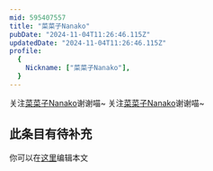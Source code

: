 ```yaml
---
mid: 595407557
title: "菜菜子Nanako"
pubDate: "2024-11-04T11:26:46.115Z"
updatedDate: "2024-11-04T11:26:46.115Z"
profile:
  {
    Nickname: ["菜菜子Nanako"],
  }
---
```


关注[菜菜子Nanako](https://space.bilibili.com/595407557)谢谢喵~ 关注[菜菜子Nanako](https://space.bilibili.com/595407557)谢谢喵~

## 此条目有待补充
你可以在[这里](https://github.com/Yuhanawa/VTuber.ICU-Content/edit/master/v/菜菜子Nanako/index.md)编辑本文
